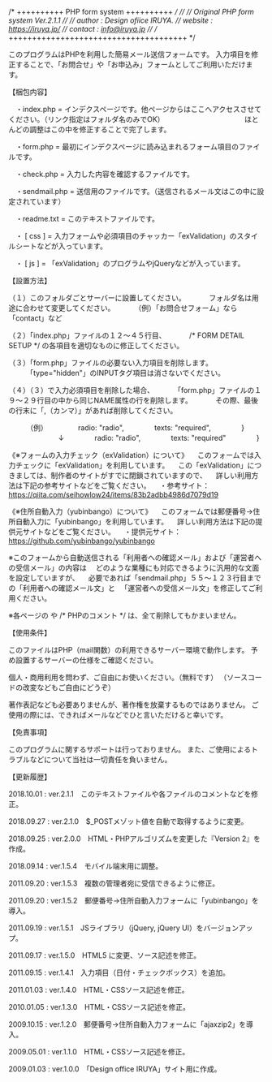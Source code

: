 /* ++++++++++ PHP form system ++++++++++ */
//
// Original PHP form system Ver.2.1.1
//
// author :  Design ofiice IRUYA.
// website : https://iruya.jp/
// contact : info@iruya.jp
//
/* ++++++++++++++++++++++++++++++++++++++ */


このプログラムはPHPを利用した簡易メール送信フォームです。
入力項目を修正することで、「お問合せ」や「お申込み」フォームとしてご利用いただけます。


【梱包内容】

　・index.php    = インデクスページです。他ページからはここへアクセスさせてください。（リンク指定はフォルダ名のみでOK）
　　　　　　　　　　　ほとんどの調整はこの中を修正することで完了します。

　・form.php     = 最初にインデクスページに読み込まれるフォーム項目のファイルです。

　・check.php    = 入力した内容を確認するファイルです。

　・sendmail.php = 送信用のファイルです。（送信されるメール文はこの中に設定されています）

　・readme.txt   = このテキストファイルです。

　・ [ css ]     = 入力フォームや必須項目のチャッカー「exValidation」のスタイルシートなどが入っています。

　・ [  js ]     = 「exValidation」のプログラムやjQueryなどが入っています。


【設置方法】

（１）このフォルダごとサーバーに設置してください。
　　　フォルダ名は用途に合わせて変更してください。
　　　（例）「お問合せフォーム」なら「contact」など
 
（２）「index.php」ファイルの１２〜４５行目、
　　　/* FORM DETAIL SETUP */ の各項目を適切なものに修正してください。

（３）「form.php」ファイルの必要ない入力項目を削除します。
　　　「type="hidden"」のINPUTタグ項目は消さないでください。

（４）（３）で入力必須項目を削除した場合、
　　　「form.php」ファイルの１９〜２９行目の中から同じNAME属性の行を削除します。
　　　その際、最後の行末に「,（カンマ）」があれば削除してください。

　　　（例）
　　　　radio: "radio",
　　　　texts: "required",
　　　　}
	　　　　　　　↓
　　　　radio: "radio",
　　　　texts: "required"
　　　　}

《※フォームの入力チェック（exValidation）について》
　このフォームでは入力チェックに「exValidation」を利用しています。
　この「exValidation」につきましては、制作者のサイトがすでに閉鎖されていますので、
　詳しい利用方法は下記の参考サイトなどをご覧ください。
　・参考サイト：https://qiita.com/seihowlow24/items/83b2adbb4986d7079d19

《※住所自動入力（yubinbango）について》
　このフォームでは郵便番号->住所自動入力に「yubinbango」を利用しています。
　詳しい利用方法は下記の提供元サイトなどをご覧ください。
　・提供元サイト：https://github.com/yubinbango/yubinbango

※このフォームから自動送信される「利用者への確認メール」および「運営者への受信メール」の内容は
　どのような業種にも対応できるように汎用的な文面を設定していますが、
　必要であれば「sendmail.php」５５〜１２３行目までの「利用者への確認メール文」と
　「運営者への受信メール文」を修正してご利用ください。

※各ページの <!-- HTMLコメント --> や /* PHPのコメント */ は、全て削除してもかまいません。


【使用条件】

このファイルはPHP（mail関数）の利用できるサーバー環境で動作します。
予め設置するサーバーの仕様をご確認ください。

個人・商用利用を問わず、ご自由にお使いください。（無料です）
（ソースコードの改変などもご自由にどうぞ）

著作表記なども必要ありませんが、著作権を放棄するものではありません。
ご使用の際には、できればメールなどでひと言いただけると幸いです。


【免責事項】

このプログラムに関するサポートは行っておりません。
また、ご使用によるトラブルなどについて当社は一切責任を負いません。


【更新履歴】

2018.10.01 : ver.2.1.1　このテキストファイルや各ファイルのコメントなどを修正。

2018.09.27 : ver.2.1.0　$_POSTメゾット値を自動で取得するように変更。

2018.09.25 : ver.2.0.0　HTML・PHPアルゴリズムを変更した『Version 2』を作成。

2018.09.14 : ver.1.5.4　モバイル端末用に調整。

2011.09.20 : ver.1.5.3　複数の管理者宛に受信できるように修正。

2011.09.20 : ver.1.5.2　郵便番号->住所自動入力フォームに「yubinbango」を導入。

2011.09.19 : ver.1.5.1　JSライブラリ（jQuery, jQuery UI）をバージョンアップ。

2011.09.17 : ver.1.5.0　HTML5 に変更、ソース記述を修正。

2011.09.15 : ver.1.4.1　入力項目（日付・チェックボックス）を追加。

2011.01.03 : ver.1.4.0　HTML・CSSソース記述を修正。

2010.01.05 : ver.1.3.0　HTML・CSSソース記述を修正。

2009.10.15 : ver.1.2.0　郵便番号->住所自動入力フォームに「ajaxzip2」を導入。

2009.05.01 : ver.1.1.0　HTML・CSSソース記述を修正。

2009.01.03 : ver.1.0.0　「Design office IRUYA」サイト用に作成。

